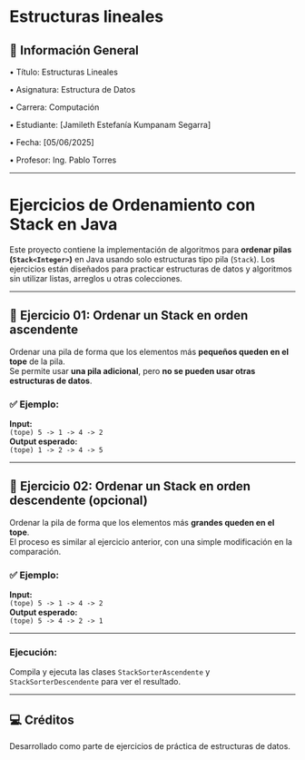 # Estructuras lineales

## 📌 Información General

•⁠  ⁠Título: Estructuras Lineales

•⁠  ⁠Asignatura: Estructura de Datos

•⁠  ⁠Carrera: Computación

•⁠  ⁠Estudiante: [Jamileth Estefanía Kumpanam Segarra]

•⁠  ⁠Fecha: [05/06/2025]

•⁠  ⁠Profesor: Ing. Pablo Torres

---
# Ejercicios de Ordenamiento con Stack en Java

Este proyecto contiene la implementación de algoritmos para **ordenar pilas (`Stack<Integer>`)** en Java usando solo estructuras tipo pila (`Stack`). Los ejercicios están diseñados para practicar estructuras de datos y algoritmos sin utilizar listas, arreglos u otras colecciones.

---

## 🧠 Ejercicio 01: Ordenar un Stack en orden ascendente

Ordenar una pila de forma que los elementos más **pequeños queden en el tope** de la pila.  
Se permite usar **una pila adicional**, pero **no se pueden usar otras estructuras de datos**.

### ✅ Ejemplo:
**Input:**  
`(tope) 5 -> 1 -> 4 -> 2`  
**Output esperado:**  
`(tope) 1 -> 2 -> 4 -> 5`

---

## 🧠 Ejercicio 02: Ordenar un Stack en orden descendente (opcional)

Ordenar la pila de forma que los elementos más **grandes queden en el tope**.  
El proceso es similar al ejercicio anterior, con una simple modificación en la comparación.

### ✅ Ejemplo:
**Input:**  
`(tope) 5 -> 1 -> 4 -> 2`  
**Output esperado:**  
`(tope) 5 -> 4 -> 2 -> 1`

---
### Ejecución:
Compila y ejecuta las clases `StackSorterAscendente` y `StackSorterDescendente` para ver el resultado.

---

## 💻 Créditos

Desarrollado como parte de ejercicios de práctica de estructuras de datos.
